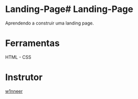 # Landing-Page# Landing-Page
 Aprendendo a construir uma landing page.

# Ferramentas

HTML - CSS

 # Instrutor

 <a href="https://github.com/w1nneer">w1nneer</a>


